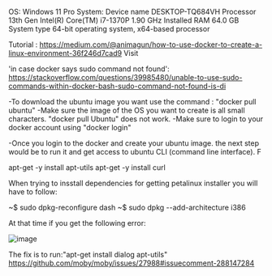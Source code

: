 OS: Windows 11 Pro
System: Device name	DESKTOP-TQ684VH
Processor	13th Gen Intel(R) Core(TM) i7-1370P   1.90 GHz
Installed RAM	64.0 GB 
System type	64-bit operating system, x64-based processor

Tutorial : https://medium.com/@animagun/how-to-use-docker-to-create-a-linux-environment-36f246d7cad9
Visit 


'in case docker says sudo command not found': https://stackoverflow.com/questions/39985480/unable-to-use-sudo-commands-within-docker-bash-sudo-command-not-found-is-di

-To download the ubuntu image you want use the command : "docker pull ubuntu"
-Make sure the image of the OS you want to create is all small characters. "docker pull Ubuntu" does not work.
-Make sure to login to your docker account using "docker login" 

-Once you login to the docker and create your ubuntu image. the next step would be to run it and get access to ubuntu CLI (command line interface). F 

apt-get -y install apt-utils
apt-get -y install curl

When trying to insstall dependencies for getting petalinux installer you will have to follow:

~$ sudo dpkg-reconfigure dash
~$ sudo dpkg --add-architecture i386

At that time if you get the following error:

![image](https://github.com/user-attachments/assets/674a40f9-9e88-44bd-9c86-2dacabaae150)

The fix is to run:"apt-get install dialog apt-utils" https://github.com/moby/moby/issues/27988#issuecomment-288147284
